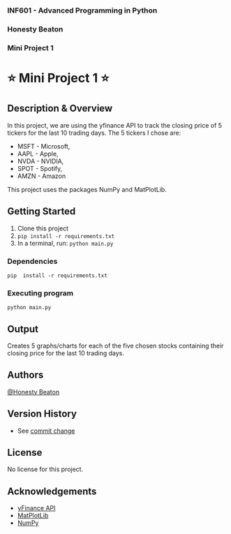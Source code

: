 ### INF601 - Advanced Programming in Python
### Honesty Beaton
### Mini Project 1


# ⭐ Mini Project 1 ⭐

## Description & Overview
In this project, we are using the yfinance API to track the closing price of 5 tickers for the last 10 trading days.
The 5 tickers I chose are: 
 * MSFT - Microsoft, 
 * AAPL - Apple, 
 * NVDA - NVIDIA, 
 * SPOT - Spotify, 
 * AMZN - Amazon

This project uses the packages NumPy and MatPlotLib.

## Getting Started
1) Clone this project
2) ```pip install -r requirements.txt ```
3) In a terminal, run: ``` python main.py ```


### Dependencies
```
pip  install -r requirements.txt

```

### Executing program

```
python main.py
```

## Output

Creates 5 graphs/charts for each of the five chosen stocks containing their closing price for the last 10 trading days.

## Authors

[@Honesty Beaton](https://github.com/Honesty-Beaton)


## Version History

* See [commit change]()

## License

No license for this project.

## Acknowledgements
* [yFinance API](https://pypi.org/project/yfinance/)
* [MatPlotLib](https://matplotlib.org/stable/tutorials/pyplot.html)
* [NumPy](https://numpy.org/doc/stable/user/whatisnumpy.html)
